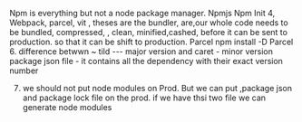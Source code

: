 Npm is everything but not a node package manager.
Npmjs
 Npm Init
4, Webpack, parcel, vit , theses are the bundler, are,our whole code needs to be bundled, compressed, , clean, minified,cashed, before it can be sent to production. so that it can be shift to production.
Parcel npm install -D Parcel
6. difference betwwn ~ tild --- major version
and caret - minor version 
package json file - it contains all the dependency with their exact version number 

7. we should not put node modules on Prod. But we can put ,package json and package lock file on the prod. if we have thsi two file we can generate node modules 
